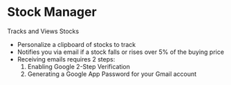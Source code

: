 # Stock Manager
 Tracks and Views Stocks

* Personalize a clipboard of stocks to track
* Notifies you via email if a stock falls or rises over 5% of the buying price
* Receiving emails requires 2 steps:
  1. Enabling Google 2-Step Verification
  2. Generating a Google App Password for your Gmail account
